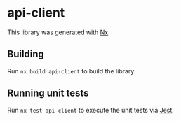 # api-client

This library was generated with [Nx](https://nx.dev).

## Building

Run `nx build api-client` to build the library.

## Running unit tests

Run `nx test api-client` to execute the unit tests via
[Jest](https://jestjs.io).
